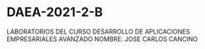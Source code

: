 # DAEA-2021-2-B
LABORATORIOS DEL CURSO DESARROLLO DE APLICACIONES EMPRESARIALES AVANZADO
NOMBRE: JOSE CARLOS CANCINO
